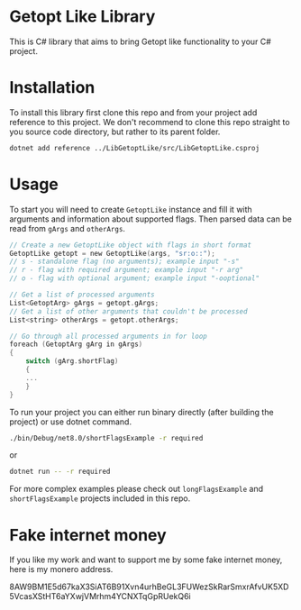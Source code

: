 # Getopt Like Library
This is C# library that aims to bring Getopt like functionality to your C#
project.

# Installation
To install this library first clone this repo and from your project add
reference to this project. We don't recommend to clone this repo straight to
you source code directory, but rather to its parent folder.

```bash
dotnet add reference ../LibGetoptLike/src/LibGetoptLike.csproj
```

# Usage
To start you will need to create ``GetoptLike`` instance and fill it with
arguments and information about supported flags. Then parsed data can be read
from ``gArgs`` and ``otherArgs``.

```C
// Create a new GetoptLike object with flags in short format
GetoptLike getopt = new GetoptLike(args, "sr:o::");
// s - standalone flag (no arguments); example input "-s"
// r - flag with required argument; example input "-r arg"
// o - flag with optional argument; example input "-ooptional"

// Get a list of processed arguments
List<GetoptArg> gArgs = getopt.gArgs;
// Get a list of other arguments that couldn't be processed
List<string> otherArgs = getopt.otherArgs;

// Go through all processed arguments in for loop
foreach (GetoptArg gArg in gArgs)
{
    switch (gArg.shortFlag)
    {
    ...
    }
}
```

To run your project you can either run binary directly (after building the project) or use dotnet command.

```bash
./bin/Debug/net8.0/shortFlagsExample -r required
```
or
```bash
dotnet run -- -r required
```

For more complex examples please check out ``longFlagsExample`` and
``shortFlagsExample`` projects included in this repo.


# Fake internet money
If you like my work and want to support me by some fake internet money, here is my monero address.

8AW9BM1E5d67kaX3SiAT6B91Xvn4urhBeGL3FUWezSkRarSmxrAfvUK5XD5VcasXStHT6aYXwjVMrhm4YCNXTqGpRUekQ6i
